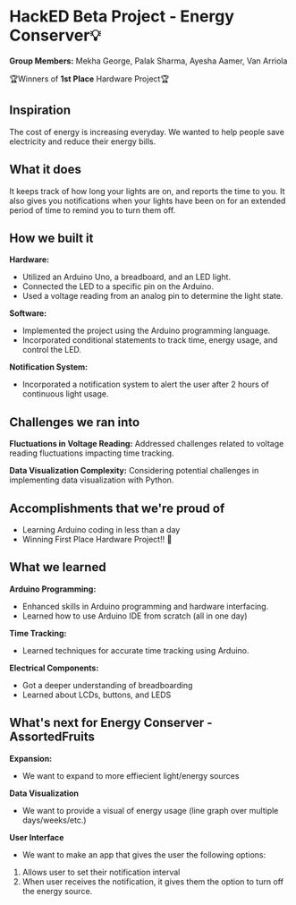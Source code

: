 # HackED Beta Project - Energy Conserver💡
**Group Members:** Mekha George, Palak Sharma, Ayesha Aamer, Van Arriola

🏆Winners of **1st Place** Hardware Project🏆
## Inspiration
The cost of energy is increasing everyday. We wanted to help people save electricity and reduce their energy bills. 

## What it does
It keeps track of how long your lights are on, and reports the time to you. It also gives you notifications when your lights have been on for an extended period of time to remind you to turn them off. 

## How we built it
**Hardware:**
- Utilized an Arduino Uno, a breadboard, and an LED light.
- Connected the LED to a specific pin on the Arduino.
- Used a voltage reading from an analog pin to determine the light state.

**Software:**
- Implemented the project using the Arduino programming language.
- Incorporated conditional statements to track time, energy usage, and control the LED.

**Notification System:**
- Incorporated a notification system to alert the user after 2 hours of continuous light usage.

## Challenges we ran into
**Fluctuations in Voltage Reading:**
Addressed challenges related to voltage reading fluctuations impacting time tracking.

**Data Visualization Complexity:**
Considering potential challenges in implementing data visualization with Python.

## Accomplishments that we're proud of
- Learning Arduino coding in less than a day
- Winning First Place Hardware Project!! 🥳

## What we learned
**Arduino Programming:**
- Enhanced skills in Arduino programming and hardware interfacing.
- Learned how to use Arduino IDE from scratch (all in one day)

**Time Tracking:**
- Learned techniques for accurate time tracking using Arduino.

**Electrical Components:**
- Got a deeper understanding of breadboarding
- Learned about LCDs, buttons, and LEDS

## What's next for Energy Conserver - AssortedFruits
**Expansion:**
- We want to expand to more effiecient light/energy sources

**Data Visualization**
- We want to provide a visual of energy usage (line graph over multiple days/weeks/etc.)

**User Interface**
- We want to make an app that gives the user the following options:
1. Allows user to set their notification interval
2. When user receives the notification, it gives them the option to turn off the energy source.
